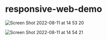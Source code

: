 # responsive-web-demo

![Screen Shot 2022-08-11 at 14 53 20](https://user-images.githubusercontent.com/3887593/184088664-49f75076-6d1d-4b0a-8bab-e0a53f21b14e.png)

![Screen Shot 2022-08-11 at 14 54 21](https://user-images.githubusercontent.com/3887593/184088712-6c4d6943-4309-4327-81b8-c7f16702338f.png)
